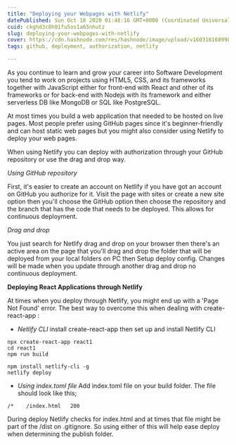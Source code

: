 ```yaml
---
title: "Deploying your Webpages with Netlify"
datePublished: Sun Oct 18 2020 01:48:16 GMT+0000 (Coordinated Universal Time)
cuid: ckghd3c8h01fu5os1a65nhutz
slug: deploying-your-webpages-with-netlify
cover: https://cdn.hashnode.com/res/hashnode/image/upload/v1603161689989/Ccuhp8zJl.png
tags: github, deployment, authorization, netlify

---
```


As you continue to learn and grow your career into Software Development you tend to work on projects using HTML5, CSS, and its frameworks together with JavaScript either for front-end with React and other of its frameworks or for back-end with Nodejs with its framework and either serverless DB like MongoDB or SQL like PostgreSQL. 

At most times you build a web application that needed to be hosted on live pages. Most people prefer using GitHub pages since it's beginner-friendly and can host static web pages but you might also consider using Netlify to deploy your web pages. 

When using Netlify you can deploy with authorization through your GitHub repository or use the drag and drop way.

*Using GitHub repository*

First, it's easier to create an account on Netlify if you have got an account on GitHub you authorize for it. 
Visit the page with sites or create a new site option then you'll choose the GitHub option then choose the repository and the branch that has the code that needs to be deployed. This allows for continuous deployment.

*Drag and drop*

You just search for Netlify drag and drop on your browser then there's an active area on the page that you'll drag and drop the folder that will be deployed from your local folders on PC then Setup deploy config. Changes will be made when you update through another drag and drop no continuous deployment.

**Deploying React Applications through Netlify**

At times when you deploy through Netlify, you might end up with a 'Page Not Found' error. The best way to overcome this when dealing with create-react-app :
 
- *Netlify CLI*
install create-react-app then set up and install Netlify CLI

```
npx create-react-app react1
cd react1
npm run build

npm install netlify-cli -g
netlify deploy
```
- *Using index.toml file*
Add index.toml file on your build folder. The file should look like this;

```
/*    /index.html   200
``` 
During deploy Netlify checks for index.html and at times that file might be part of the /dist on .gitignore. So using either of this will help ease deploy when determining the publish folder.


